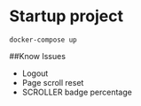 # Startup project
`docker-compose up`

##Know Issues
- Logout
- Page scroll reset
- SCROLLER badge percentage
